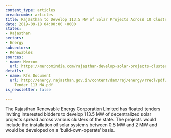 ```yaml
---
content_type: articles
breadcrumbs: articles
title: Rajasthan to Develop 113.5 MW of Solar Projects Across 10 Clusters
date: 2019-09-18 04:00:00 +0000
states:
- Rajasthan
sectors:
- Energy
subsectors:
- Renewables
sources:
- name: Mercom
  url: https://mercomindia.com/rajasthan-develop-solar-projects-clusters/
details:
- name: Rfs Document
  url: http://energy.rajasthan.gov.in/content/dam/raj/energy/rrecl/pdf/Home Page/Solar
    Tender 113 MW.pdf
is_newsletter: false

---
```

The Rajasthan Renewable Energy Corporation Limited has floated tenders inviting interested bidders to develop 113.5 MW of decentralized solar projects spread across various clusters of the state. The projects would include the installation of solar systems between 0.5 MW and 2 MW and would be developed on a ‘build-own-operate’ basis.
